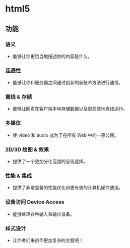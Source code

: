 # html5

## 功能

### 语义

- 能够让你更恰当地描述你的内容是什么。

### 连通性

- 能够让你和服务器之间通过创新的新技术方法进行通信。

### 离线 & 存储

- 能够让网页在客户端本地存储数据以及更高效地离线运行。

### 多媒体

- 使 video 和 audio 成为了在所有 Web 中的一等公民。

### 2D/3D 绘图 & 效果

- 提供了一个更加分化范围的呈现选择。

### 性能 & 集成

- 提供了非常显著的性能优化和更有效的计算机硬件使用。

### 设备访问 Device Access

- 能够处理各种输入和输出设备。

### 样式设计

- 让作者们来创作更加复杂的主题吧！

